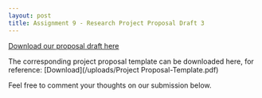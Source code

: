 ```yaml
---
layout: post
title: Assignment 9 - Research Project Proposal Draft 3
---
```


[Download our proposal draft here](/uploads/carvallo_rafols_Assignment9.pdf)

The corresponding project proposal template can be downloaded here, for reference: [Download](/uploads/Project Proposal-Template.pdf)

Feel free to comment your thoughts on our submission below.
